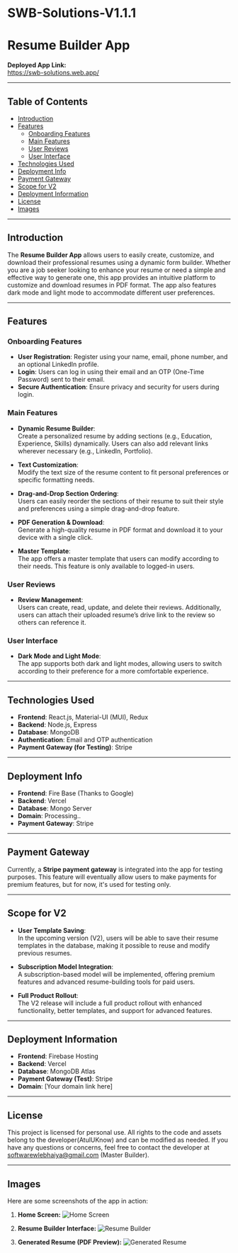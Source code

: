 # SWB-Solutions-V1.1.1
# Resume Builder App

**Deployed App Link:**  
https://swb-solutions.web.app/

---

## Table of Contents

- [Introduction](#introduction)
- [Features](#features)
  - [Onboarding Features](#onboarding-features)
  - [Main Features](#main-features)
  - [User Reviews](#user-reviews)
  - [User Interface](#user-interface)
- [Technologies Used](#technologies-used)
- [Deployment Info](#deployment-info)
- [Payment Gateway](#payment-gateway)
- [Scope for V2](#scope-for-v2)
- [Deployment Information](#deployment-information)
- [License](#license)
- [Images](#images)

---

## Introduction

The **Resume Builder App** allows users to easily create, customize, and download their professional resumes using a dynamic form builder. Whether you are a job seeker looking to enhance your resume or need a simple and effective way to generate one, this app provides an intuitive platform to customize and download resumes in PDF format. The app also features dark mode and light mode to accommodate different user preferences.

---

## Features

### Onboarding Features
- **User Registration**: Register using your name, email, phone number, and an optional LinkedIn profile.
- **Login**: Users can log in using their email and an OTP (One-Time Password) sent to their email.
- **Secure Authentication**: Ensure privacy and security for users during login.

### Main Features
- **Dynamic Resume Builder**:  
  Create a personalized resume by adding sections (e.g., Education, Experience, Skills) dynamically. Users can also add relevant links wherever necessary (e.g., LinkedIn, Portfolio).
  
- **Text Customization**:  
  Modify the text size of the resume content to fit personal preferences or specific formatting needs.

- **Drag-and-Drop Section Ordering**:  
  Users can easily reorder the sections of their resume to suit their style and preferences using a simple drag-and-drop feature.

- **PDF Generation & Download**:  
  Generate a high-quality resume in PDF format and download it to your device with a single click.

- **Master Template**:  
  The app offers a master template that users can modify according to their needs. This feature is only available to logged-in users.

### User Reviews
- **Review Management**:  
  Users can create, read, update, and delete their reviews. Additionally, users can attach their uploaded resume’s drive link to the review so others can reference it.

### User Interface
- **Dark Mode and Light Mode**:  
  The app supports both dark and light modes, allowing users to switch according to their preference for a more comfortable experience.

---

## Technologies Used

- **Frontend**: React.js, Material-UI (MUI), Redux
- **Backend**: Node.js, Express
- **Database**: MongoDB
- **Authentication**: Email and OTP authentication
- **Payment Gateway (for Testing)**: Stripe

---

## Deployment Info

- **Frontend**: Fire Base (Thanks to Google)
- **Backend**: Vercel
- **Database**: Mongo Server
- **Domain**: Processing..
- **Payment Gateway**: Stripe

---

## Payment Gateway

Currently, a **Stripe payment gateway** is integrated into the app for testing purposes. This feature will eventually allow users to make payments for premium features, but for now, it's used for testing only.

---

## Scope for V2

- **User Template Saving**:  
  In the upcoming version (V2), users will be able to save their resume templates in the database, making it possible to reuse and modify previous resumes.
  
- **Subscription Model Integration**:  
  A subscription-based model will be implemented, offering premium features and advanced resume-building tools for paid users.

- **Full Product Rollout**:  
  The V2 release will include a full product rollout with enhanced functionality, better templates, and support for advanced features.

---

## Deployment Information

- **Frontend**: Firebase Hosting
- **Backend**: Vercel
- **Database**: MongoDB Atlas
- **Payment Gateway (Test)**: Stripe
- **Domain**: [Your domain link here]

---

## License

This project is licensed for personal use. All rights to the code and assets belong to the developer(AtulUKnow) and can be modified as needed. If you have any questions or concerns, feel free to contact the developer at softwarewlebhaiya@gmail.com (Master Builder).

---

## Images

Here are some screenshots of the app in action:

1. **Home Screen:**
   ![Home Screen](insert-image-link-here)
   
2. **Resume Builder Interface:**
   ![Resume Builder](insert-image-link-here)
   
3. **Generated Resume (PDF Preview):**
   ![Generated Resume](insert-image-link-here)
